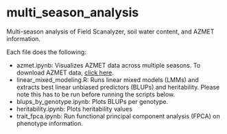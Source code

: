 # multi_season_analysis
Multi-season analysis of Field Scanalyzer, soil water content, and AZMET information.

Each file does the following:
- azmet.ipynb: Visualizes AZMET data across multiple seasons. To download AZMET data, [click here](https://ag.arizona.edu/azmet/06.htm).
- linear_mixed_modeling.R: Runs linear mixed models (LMMs) and extracts best linear unbiased predictors (BLUPs) and heritability. Please note this has to be run before running the scripts below.
- blups_by_genotype.ipynb: Plots BLUPs per genotype.
- heritability.ipynb: Plots heritability values
- trait_fpca.ipynb: Run functional principal component analysis (FPCA) on phenotype information.
